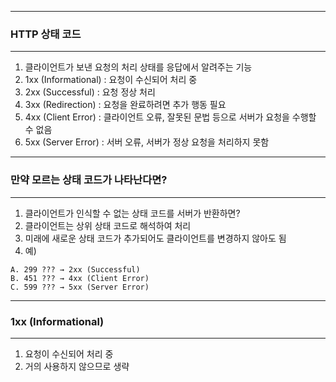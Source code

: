 -----
### HTTP 상태 코드
-----
1. 클라이언트가 보낸 요청의 처리 상태를 응답에서 알려주는 기능
2. 1xx (Informational) : 요청이 수신되어 처리 중
2. 2xx (Successful) : 요청 정상 처리
3. 3xx (Redirection) : 요청을 완료하려면 추가 행동 필요
4. 4xx (Client Error) : 클라이언트 오류, 잘못된 문법 등으로 서버가 요청을 수행할 수 없음
5. 5xx (Server Error) : 서버 오류, 서버가 정상 요청을 처리하지 못함

-----
### 만약 모르는 상태 코드가 나타난다면?
-----
1. 클라이언트가 인식할 수 없는 상태 코드를 서버가 반환하면?
2. 클라이언트는 상위 상태 코드로 해석하여 처리
3. 미래에 새로운 상태 코드가 추가되어도 클라이언트를 변경하지 않아도 됨
4. 예)
```
A. 299 ??? → 2xx (Successful)
B. 451 ??? → 4xx (Client Error)
C. 599 ??? → 5xx (Server Error)
```

-----
### 1xx (Informational)
-----
1. 요청이 수신되어 처리 중
2. 거의 사용하지 않으므로 생략
